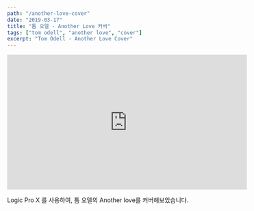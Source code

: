 ```yaml
---
path: "/another-love-cover"
date: "2019-03-17"
title: "톰 오델 - Another Love 커버"
tags: ["tom odell", "another love", "cover"]
excerpt: "Tom Odell - Another Love Cover"
---
```


<iframe width="560" height="315" src="https://www.youtube.com/embed/cGu8cf2gRe8" frameborder="0" allow="accelerometer; autoplay; encrypted-media; gyroscope; picture-in-picture" allowfullscreen></iframe>

Logic Pro X 를 사용하여, 톰 오델의 Another love를 커버해보았습니다.
